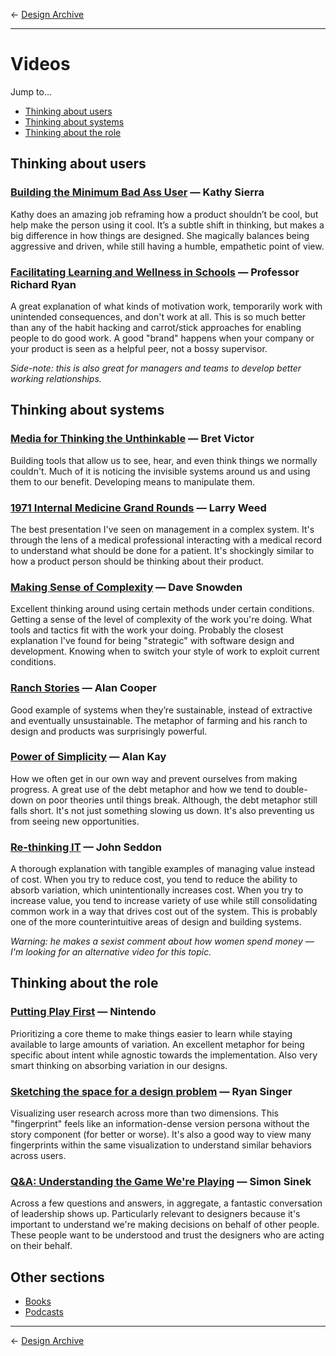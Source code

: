 &larr; [Design Archive](https://github.com/danritz/design-archive/blob/master/README.md)

***

# Videos

Jump to...

- [Thinking about users](https://github.com/danritz/design-archive/blob/master/videos.md#thinking-about-users)
- [Thinking about systems](https://github.com/danritz/design-archive/blob/master/videos.md#thinking-about-systems)
- [Thinking about the role](https://github.com/danritz/design-archive/blob/master/videos.md#thinking-about-the-role)

## Thinking about users

### [Building the Minimum Bad Ass User](https://vimeo.com/81625882) — Kathy Sierra

Kathy does an amazing job reframing how a product shouldn’t be cool, but help make the person using it cool. It’s a subtle shift in thinking, but makes a big difference in how things are designed. She magically balances being aggressive and driven, while still having a humble, empathetic point of view.

### [Facilitating Learning and Wellness in Schools](https://www.youtube.com/watch?v=1VBywz1c4cs) — Professor Richard Ryan

A great explanation of what kinds of motivation work, temporarily work with unintended consequences, and don't work at all. This is so much better than any of the habit hacking and carrot/stick approaches for enabling people to do good work. A good "brand" happens when your company or your product is seen as a helpful peer, not a bossy supervisor.

*Side-note: this is also great for managers and teams to develop better working relationships.*

## Thinking about systems

### [Media for Thinking the Unthinkable](https://vimeo.com/67076984) — Bret Victor

Building tools that allow us to see, hear, and even think things we normally couldn't. Much of it is noticing the invisible systems around us and using them to our benefit. Developing means to manipulate them.

### [1971 Internal Medicine Grand Rounds](https://www.youtube.com/watch?v=qMsPXSMTpFI) — Larry Weed

The best presentation I've seen on management in a complex system. It's through the lens of a medical professional interacting with a medical record to understand what should be done for a patient. It's shockingly similar to how a product person should be thinking about their product.

### [Making Sense of Complexity](https://youtu.be/y6RfqmTZejU) — Dave Snowden

Excellent thinking around using certain methods under certain conditions. Getting a sense of the level of complexity of the work you're doing. What tools and tactics fit with the work your doing. Probably the closest explanation I've found for being "strategic" with software design and development. Knowing when to switch your style of work to exploit current conditions.

### [Ranch Stories](https://vimeo.com/178863080) — Alan Cooper

Good example of systems when they’re sustainable, instead of extractive and eventually unsustainable. The metaphor of farming and his ranch to design and products was surprisingly powerful.

### [Power of Simplicity](https://youtu.be/NdSD07U5uBs) — Alan Kay

How we often get in our own way and prevent ourselves from making progress. A great use of the debt metaphor and how we tend to double-down on poor theories until things break. Although, the debt metaphor still falls short. It's not just something slowing us down. It's also preventing us from seeing new opportunities.

### [Re-thinking IT](https://vimeo.com/19122939) — John Seddon

A thorough explanation with tangible examples of managing value instead of cost. When you try to reduce cost, you tend to reduce the ability to absorb variation, which unintentionally increases cost. When you try to increase value, you tend to increase variety of use while still consolidating common work in a way that drives cost out of the system. This is probably one of the more counterintuitive areas of design and building systems.

*Warning: he makes a sexist comment about how women spend money — I'm looking for an alternative video for this topic.*


## Thinking about the role

### [Putting Play First](https://www.youtube.com/watch?v=2u6HTG8LuXQ) — Nintendo

Prioritizing a core theme to make things easier to learn while staying available to large amounts of variation. An excellent metaphor for being specific about intent while agnostic towards the implementation. Also very smart thinking on absorbing variation in our designs.

### [Sketching the space for a design problem](https://www.youtube.com/watch?v=l7KBca1eyPo) — Ryan Singer

Visualizing user research across more than two dimensions. This "fingerprint" feels like an information-dense version persona without the story component (for better or worse). It's also a good way to view many fingerprints within the same visualization to understand similar behaviors across users.

### [Q&A: Understanding the Game We're Playing](https://creativemornings.com/talks/simon-sinek-251/) — Simon Sinek

Across a few questions and answers, in aggregate, a fantastic conversation of leadership shows up. Particularly relevant to designers because it's important to understand we're making decisions on behalf of other people. These people want to be understood and trust the designers who are acting on their behalf.

## Other sections

* [Books](https://github.com/danritz/design-archive/blob/master/books.md)
* [Podcasts](https://github.com/danritz/design-archive/blob/master/podcasts.md)

***

&larr; [Design Archive](https://github.com/danritz/design-archive/blob/master/README.md)
